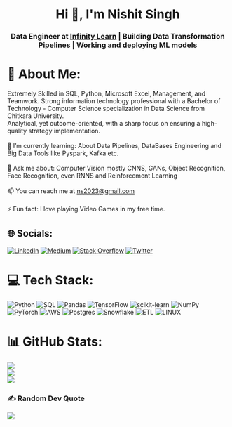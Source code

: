 <h1 align="center">Hi 👋, I'm Nishit Singh</h1>
<h3 align="center"> Data Engineer at <a href="https://infinitylearn.com/">Infinity Learn</a> | Building Data Transformation Pipelines | Working and deploying ML models</h3>

# 💫 About Me:
Extremely Skilled in SQL, Python, Microsoft Excel, Management, and Teamwork. Strong information technology professional with a Bachelor of Technology - Computer Science specialization in Data Science from Chitkara University. <br>
Analytical, yet outcome-oriented, with a sharp focus on ensuring a high-quality strategy implementation.<br><br>
🌱 I’m currently learning: About Data Pipelines, DataBases Engineering and Big Data Tools like Pyspark, Kafka etc. <br><br>
💬 Ask me about: Computer Vision mostly CNNS, GANs, Object Recognition, Face Recognition, even RNNS and Reinforcement Learning <br><br>
📫 You can reach me at ns2023@gmail.com<br><br>
⚡ Fun fact: I love playing Video Games in my free time.

## 🌐 Socials:
[![LinkedIn](https://img.shields.io/badge/LinkedIn-%230077B5.svg?logo=linkedin&logoColor=white)](https://www.linkedin.com/in/nishitsingh2023/)
[![Medium](https://img.shields.io/badge/Medium-12100E?logo=medium&logoColor=white)](https://medium.com/@ns2023)
[![Stack Overflow](https://img.shields.io/badge/-Stackoverflow-FE7A16?logo=stack-overflow&logoColor=white)](https://stackoverflow.com/users/20635681/nishit-singh) 
[![Twitter](https://img.shields.io/badge/Twitter-%231DA1F2.svg?logo=Twitter&logoColor=white)](https://twitter.com/NishitSingh2023) 


# 💻 Tech Stack:
![Python](https://img.shields.io/badge/python-3670A0?style=for-the-badge&logo=python&logoColor=ffdd54) 
![SQL](https://img.shields.io/badge/sql-%2307405e.svg?style=for-the-badge&logo=sqlite&logoColor=white) 
![Pandas](https://img.shields.io/badge/pandas-%23150458.svg?style=for-the-badge&logo=pandas&logoColor=white) 
![TensorFlow](https://img.shields.io/badge/TensorFlow-%23FF6F00.svg?style=for-the-badge&logo=TensorFlow&logoColor=white) 
![scikit-learn](https://img.shields.io/badge/scikit--learn-%23F7931E.svg?style=for-the-badge&logo=scikit-learn&logoColor=white) 
![NumPy](https://img.shields.io/badge/numpy-%23013243.svg?style=for-the-badge&logo=numpy&logoColor=white) 
![PyTorch](https://img.shields.io/badge/PyTorch-%23EE4C2C.svg?style=for-the-badge&logo=PyTorch&logoColor=white) 
![AWS](https://img.shields.io/badge/AWS-%23FF9900.svg?style=for-the-badge&logo=amazon-aws&logoColor=white) 
![Postgres](https://img.shields.io/badge/postgres-%23316192.svg?style=for-the-badge&logo=postgresql&logoColor=white)
![Snowflake](https://img.shields.io/badge/snowflake-%23316192.svg?style=for-the-badge&logo=snowflake&logoColor=white)
![ETL](https://img.shields.io/badge/ETL-%23150458.svg?style=for-the-badge&logo=ETL&logoColor=white)
![LINUX](https://img.shields.io/badge/Linux-FCC624?style=for-the-badge&logo=linux&logoColor=black) 

# 📊 GitHub Stats:
![](https://github-readme-stats.vercel.app/api?username=NishitSingh2023&theme=dark&hide_border=false&include_all_commits=false&count_private=false)<br/>
![](https://github-readme-streak-stats.herokuapp.com/?user=NishitSingh2023&theme=dark&hide_border=false)<br/>
![](https://github-readme-stats.vercel.app/api/top-langs/?username=NishitSingh2023&theme=dark&hide_border=false&include_all_commits=false&count_private=false&layout=compact)

### ✍️ Random Dev Quote
![](https://quotes-github-readme.vercel.app/api?type=horizontal&theme=radical)
